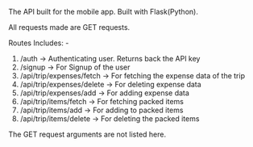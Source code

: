 The API built for the mobile app. Built with Flask(Python). <br />

All requests made are GET requests. <br />

Routes Includes: - <br />
1. /auth -> Authenticating user. Returns back the API key <br />
2. /signup -> For Signup of the user <br />
3. /api/trip/expenses/fetch -> For fetching the expense data of the trip <br />
4. /api/trip/expenses/delete -> For deleting expense data <br />
5. /api/trip/expenses/add -> For adding expense data <br />
6. /api/trip/items/fetch -> For fetching packed items <br />
7. /api/trip/items/add -> For adding to packed items <br />
8. /api/trip/items/delete -> For deleting the packed items <br />

The GET request arguments are not listed here.
